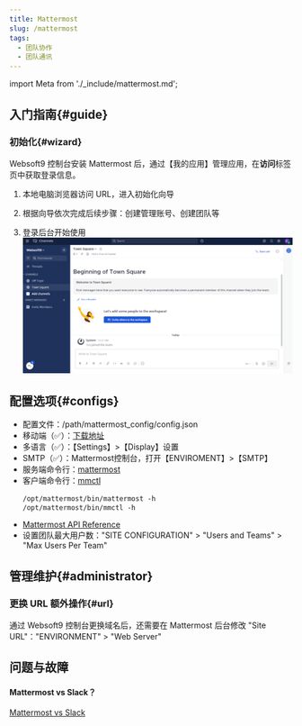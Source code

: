 ```yaml
---
title: Mattermost
slug: /mattermost
tags:
  - 团队协作
  - 团队通讯
---
```


import Meta from './_include/mattermost.md';

<Meta name="meta" />

## 入门指南{#guide}

### 初始化{#wizard}

Websoft9 控制台安装 Mattermost 后，通过【我的应用】管理应用，在**访问**标签页中获取登录信息。  

1. 本地电脑浏览器访问 URL，进入初始化向导

2. 根据向导依次完成后续步骤：创建管理账号、创建团队等

3. 登录后台开始使用
   ![](./assets/mattermost-backend-websoft9.png)

## 配置选项{#configs}

- 配置文件：/path/mattermost_config/config.json
- 移动端（✅）：[下载地址](https://mattermost.com/download/#mattermostApps)
- 多语言（✅）：【Settings】>【Display】设置
- SMTP（✅）：Mattermost控制台，打开【ENVIROMENT】>【SMTP】
- 服务端命令行：[mattermost](https://docs.mattermost.com/administration/command-line-tools.html)
- 客户端命令行：[mmctl](https://docs.mattermost.com/administration/mmctl-cli-tool.html)
  ```
  /opt/mattermost/bin/mattermost -h
  /opt/mattermost/bin/mmctl -h
  ```
- [Mattermost API Reference](https://api.mattermost.com/)
- 设置团队最大用户数："SITE CONFIGURATION" > "Users and Teams" > "Max Users Per Team"

## 管理维护{#administrator}

### 更换 URL 额外操作{#url}

通过 Websoft9 控制台更换域名后，还需要在 Mattermost 后台修改 "Site URL"："ENVIRONMENT" > "Web Server"

## 问题与故障

#### Mattermost vs Slack？

[Mattermost vs Slack](https://mattermost.com/mattermost-vs-slack/)